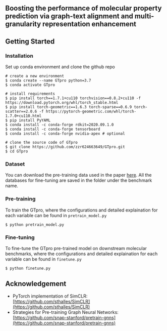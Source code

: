 ## Boosting the performance of molecular property prediction via graph-text alignment and multi-granularity representation enhancement ##



## Getting Started

### Installation

Set up conda environment and clone the github repo

```
# create a new environment
$ conda create --name GTpro python=3.7
$ conda activate GTpro

# install requirements
$ pip install torch==1.7.1+cu110 torchvision==0.8.2+cu110 -f https://download.pytorch.org/whl/torch_stable.html
$ pip install torch-geometric==1.6.3 torch-sparse==0.6.9 torch-scatter==2.0.6 -f https://pytorch-geometric.com/whl/torch-1.7.0+cu110.html
$ pip install PyYAML
$ conda install -c conda-forge rdkit=2020.09.1.0
$ conda install -c conda-forge tensorboard
$ conda install -c conda-forge nvidia-apex # optional

# clone the source code of GTpro
$ git clone https://github.com/zzr624663649/GTpro.git
$ cd GTpro
```

### Dataset

You can download the pre-training data used in the paper [here](https://www.ebi.ac.uk/chembl/). All the databases for fine-tuning are saved in the folder under the benchmark name. 

### Pre-training

To train the GTpro, where the configurations and detailed explaination for each variable can be found in `pretrain_model.py`
```
$ python pretrain_model.py
```


### Fine-tuning 

To fine-tune the GTpro pre-trained model on downstream molecular benchmarks, where the configurations and detailed explaination for each variable can be found in `finetune.py`
```
$ python finetune.py
```


## Acknowledgement

- PyTorch implementation of SimCLR: [https://github.com/sthalles/SimCLR](https://github.com/sthalles/SimCLR)
- Strategies for Pre-training Graph Neural Networks: [https://github.com/snap-stanford/pretrain-gnns](https://github.com/snap-stanford/pretrain-gnns)
